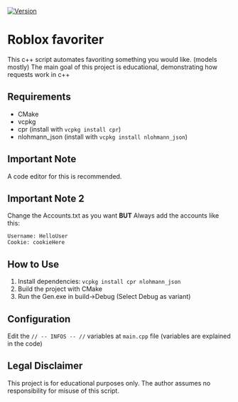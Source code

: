 [![Version](https://img.shields.io/github/v/release/onion1242w/roblox_spam_favorite?color=7a39fb)](https://github.com/onion1242w/roblox_spam_favorite/releases/latest)
# Roblox favoriter
This c++ script automates favoriting something you would like. (models mostly)
The main goal of this project is educational, demonstrating how requests work in c++

## Requirements
- CMake
- vcpkg
- cpr (install with `vcpkg install cpr`)
- nlohmann_json (install with `vcpkg install nlohmann_json`)

## Important Note
A code editor for this is recommended.

## Important Note 2
Change the Accounts.txt as you want **BUT** Always add the accounts like this:
```
Username: HelloUser
Cookie: cookieHere
```

## How to Use
1. Install dependencies: `vcpkg install cpr nlohmann_json`
2. Build the project with CMake
3. Run the Gen.exe in build->Debug (Select Debug as variant)

## Configuration
Edit the `// -- INFOS -- //` variables at `main.cpp` file (variables are explained in the code)

## Legal Disclaimer
This project is for educational purposes only. The author assumes no responsibility for misuse of this script.
